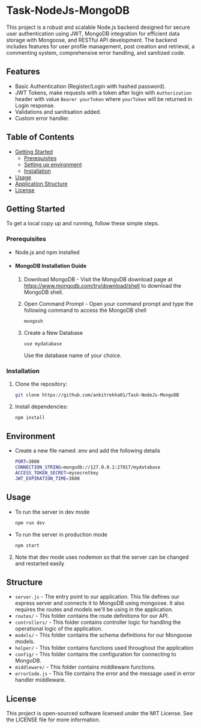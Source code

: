 # Task-NodeJs-MongoDB

This project is a robust and scalable Node.js backend designed for secure user authentication using JWT, MongoDB integration for efficient data storage with Mongoose, and RESTful API development. 
The backend includes features for user profile management, post creation and retrieval, a commenting system, comprehensive error handling, and sanitized code.

## Features
- Basic Authentication (Register/Login with hashed password).
- JWT Tokens, make requests with a token after login with `Authorization` header with value `Bearer yourToken` where `yourToken` will be returned in Login response.
- Validations and sanitisation added.
- Custom error handler.

## Table of Contents

- [Getting Started](#getting-started)
  - [Prerequisites](#prerequisites)
  - [Setting up environment](#environment)
  - [Installation](#installation)
- [Usage](#usage)
- [Application Structure](#structure)
- [License](#license)

## Getting Started
To get a local copy up and running, follow these simple steps.

### Prerequisites

- Node.js and npm installed
- #### MongoDB Installation Guide
  1. Download MongoDB - Visit the MongoDB download page at https://www.mongodb.com/try/download/shell to download the MongoDB shell.
  2. Open Command Prompt - Open your command prompt and type the following command to access the MongoDB shell
     
     ```sh
     mongosh
     ```
  3. Create a New Database
     
     ```sh
     use mydatabase
     ```
     Use the database name of your choice.

### Installation

1. Clone the repository:
   
   ```sh
   git clone https://github.com/ankitrekha01/Task-NodeJs-MongoDB
   ```
2. Install dependencies:
   
     ```sh
    npm install
    ```
## Environment

- Create a new file named .env and add the following details
  ```sh
  PORT=3000
  CONNECTION_STRING=mongodb://127.0.0.1:27017/mydatabase
  ACCESS_TOKEN_SECRET=mysecretkey
  JWT_EXPIRATION_TIME=3600
  ```

## Usage

- To run the server in dev mode
  
  ```sh
  npm run dev
  ```
  
- To run the server in production mode

  ```sh
  npm start
  ```
2.  Note that dev mode uses nodemon so that the server can be changed and restarted easily

## Structure
- `server.js` - The entry point to our application. This file defines our express server and connects it to MongoDB using mongoose. It also requires the routes and models we'll be using in the application.
- `routes/` - This folder contains the route definitions for our API.
- `controllers/` - This folder contains controller logic for handling the operational logic of the application.
- `models/` - This folder contains the schema definitions for our Mongoose models.
- `helper/` - This folder contains functions used throughout the application
- `config/` - This folder contains the configuration for connecting to MongoDB.
- `middleware/` - This folder contains middleware functions.
- `errorCode.js` - This file contains the error and the message used in error handler middleware.

## License
This project is open-sourced software licensed under the MIT License. See the LICENSE file for more information.
